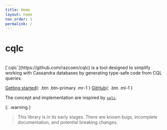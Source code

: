 ```yaml
---
title: Home
layout: home
nav_order: 1
permalink: /
---
```


# cqlc

<br>
[`cqlc`](https://github.com/razcoen/cqlc) is a tool designed to simplify working with Cassandra databases by generating type-safe code from CQL queries.
<br>

[Getting started](./usage/getting-started){: .btn .btn-primary .mr-1 }
[GitHub](https://github.com/razcoen/cqlc){: .btn .ml-1 }


The concept and implementation are inspired by [`sqlc`](https://github.com/sqlc-dev/sqlc).
<br>

{: .warning }
> This library is in its early stages. There are known bugs, incomplete documentation, and potential breaking changes.
